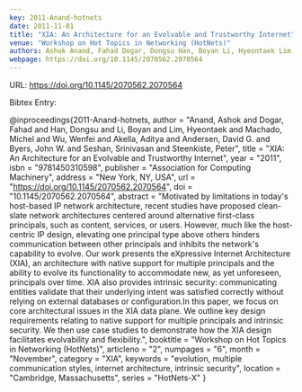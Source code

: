 ```yaml
---
key: 2011-Anand-hotnets
date: 2011-11-01
title: "XIA: An Architecture for an Evolvable and Trustworthy Internet"
venue: "Workshop on Hot Topics in Networking (HotNets)"
authors: Ashok Anand, Fahad Dogar, Dongsu Han, Boyan Li, Hyeontaek Lim, Michel Machado, Wenfei Wu, Aditya Akella, David G. Andersen, John W. Byers, Srinivasan Seshan and Peter Steenkiste
webpage: https://doi.org/10.1145/2070562.2070564
---
```


URL: https://doi.org/10.1145/2070562.2070564

Bibtex Entry:

@inproceedings{2011-Anand-hotnets,
    author = "Anand, Ashok and Dogar, Fahad and Han, Dongsu and Li, Boyan and Lim, Hyeontaek and Machado, Michel and Wu, Wenfei and Akella, Aditya and Andersen, David G. and Byers, John W. and Seshan, Srinivasan and Steenkiste, Peter",
    title = "XIA: An Architecture for an Evolvable and Trustworthy Internet",
    year = "2011",
    isbn = "9781450310598",
    publisher = "Association for Computing Machinery",
    address = "New York, NY, USA",
    url = "https://doi.org/10.1145/2070562.2070564",
    doi = "10.1145/2070562.2070564",
    abstract = "Motivated by limitations in today's host-based IP network architecture, recent studies have proposed clean-slate network architectures centered around alternative first-class principals, such as content, services, or users. However, much like the host-centric IP design, elevating one principal type above others hinders communication between other principals and inhibits the network's capability to evolve. Our work presents the eXpressive Internet Architecture (XIA), an architecture with native support for multiple principals and the ability to evolve its functionality to accommodate new, as yet unforeseen, principals over time. XIA also provides intrinsic security: communicating entities validate that their underlying intent was satisfied correctly without relying on external databases or configuration.In this paper, we focus on core architectural issues in the XIA data plane. We outline key design requirements relating to native support for multiple principals and intrinsic security. We then use case studies to demonstrate how the XIA design facilitates evolvability and flexibility.",
    booktitle = "Workshop on Hot Topics in Networking (HotNets)",
    articleno = "2",
    numpages = "6",
    month = "November",
    category = "XIA",
    keywords = "evolution, multiple communication styles, internet architecture, intrinsic security",
    location = "Cambridge, Massachusetts",
    series = "HotNets-X"
}

